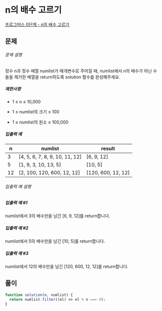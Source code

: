 # n의 배수 고르기

[프로그머스 0단계 - n의 배수 고르기](https://school.programmers.co.kr/learn/courses/30/lessons/120905)

## 문제

###### 문제 설명

정수 n과 정수 배열 numlist가 매개변수로 주어질 때, numlist에서 n의 배수가 아닌 수들을 제거한 배열을 return하도록 solution 함수를 완성해주세요.

##### 제한사항

- 1 ≤ n ≤ 10,000

- 1 ≤ numlist의 크기 ≤ 100

- 1 ≤ numlist의 원소 ≤ 100,000

##### 입출력 예

| n   | numlist                        | result             |
| --- | ------------------------------ | ------------------ |
| 3   | [4, 5, 6, 7, 8, 9, 10, 11, 12] | [6, 9, 12]         |
| 5   | [1, 9, 3, 10, 13, 5]           | [10, 5]            |
| 12  | [2, 100, 120, 600, 12, 12]     | [120, 600, 12, 12] |

###### 입출력 예 설명

##### 입출력 예 #1

numlist에서 3의 배수만을 남긴 [6, 9, 12]를 return합니다.

##### 입출력 예 #2

numlist에서 5의 배수만을 남긴 [10, 5]를 return합니다.

##### 입출력 예 #3

numlist에서 12의 배수만을 남긴 [120, 600, 12, 12]를 return합니다.

## 풀이

```javascript
function solution(n, numlist) {
  return numlist.filter((el) => el % n === 0);
}
```
